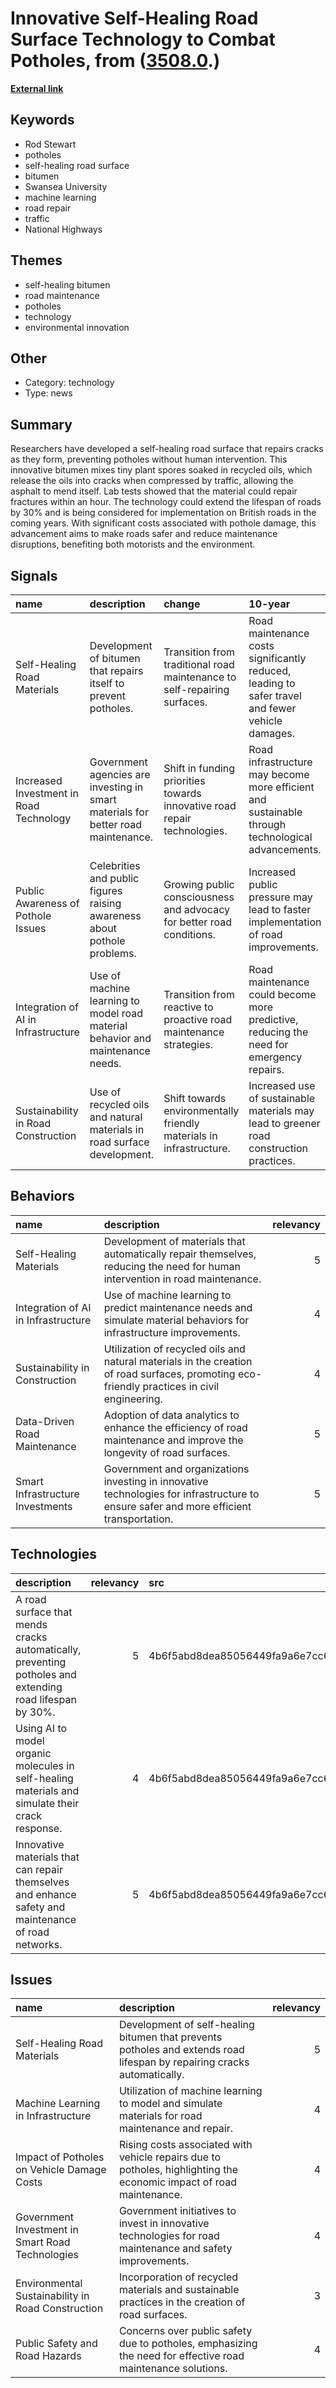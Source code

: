 # __Innovative Self-Healing Road Surface Technology to Combat Potholes__, from ([3508.0](https://kghosh.substack.com/p/3508.0).)

__[External link](https://www.theguardian.com/science/2025/feb/03/farewell-potholes-uk-team-invents-self-healing-road-surface)__



## Keywords

* Rod Stewart
* potholes
* self-healing road surface
* bitumen
* Swansea University
* machine learning
* road repair
* traffic
* National Highways

## Themes

* self-healing bitumen
* road maintenance
* potholes
* technology
* environmental innovation

## Other

* Category: technology
* Type: news

## Summary

Researchers have developed a self-healing road surface that repairs cracks as they form, preventing potholes without human intervention. This innovative bitumen mixes tiny plant spores soaked in recycled oils, which release the oils into cracks when compressed by traffic, allowing the asphalt to mend itself. Lab tests showed that the material could repair fractures within an hour. The technology could extend the lifespan of roads by 30% and is being considered for implementation on British roads in the coming years. With significant costs associated with pothole damage, this advancement aims to make roads safer and reduce maintenance disruptions, benefiting both motorists and the environment.

## Signals

| name                                    | description                                                                       | change                                                                   | 10-year                                                                                           | driving-force                                                                            |   relevancy |
|:----------------------------------------|:----------------------------------------------------------------------------------|:-------------------------------------------------------------------------|:--------------------------------------------------------------------------------------------------|:-----------------------------------------------------------------------------------------|------------:|
| Self-Healing Road Materials             | Development of bitumen that repairs itself to prevent potholes.                   | Transition from traditional road maintenance to self-repairing surfaces. | Road maintenance costs significantly reduced, leading to safer travel and fewer vehicle damages.  | Advancements in material science and AI driving innovative solutions for infrastructure. |           4 |
| Increased Investment in Road Technology | Government agencies are investing in smart materials for better road maintenance. | Shift in funding priorities towards innovative road repair technologies. | Road infrastructure may become more efficient and sustainable through technological advancements. | Need for safer roads and reduced maintenance costs driving government investment.        |           5 |
| Public Awareness of Pothole Issues      | Celebrities and public figures raising awareness about pothole problems.          | Growing public consciousness and advocacy for better road conditions.    | Increased public pressure may lead to faster implementation of road improvements.                 | Influence of social media and public figures on infrastructure discourse.                |           3 |
| Integration of AI in Infrastructure     | Use of machine learning to model road material behavior and maintenance needs.    | Transition from reactive to proactive road maintenance strategies.       | Road maintenance could become more predictive, reducing the need for emergency repairs.           | Technological advancements in AI and data modeling reshaping infrastructure management.  |           4 |
| Sustainability in Road Construction     | Use of recycled oils and natural materials in road surface development.           | Shift towards environmentally friendly materials in infrastructure.      | Increased use of sustainable materials may lead to greener road construction practices.           | Growing environmental concerns and regulations pushing for sustainable solutions.        |           4 |

## Behaviors

| name                                | description                                                                                                                                 |   relevancy |
|:------------------------------------|:--------------------------------------------------------------------------------------------------------------------------------------------|------------:|
| Self-Healing Materials              | Development of materials that automatically repair themselves, reducing the need for human intervention in road maintenance.                |           5 |
| Integration of AI in Infrastructure | Use of machine learning to predict maintenance needs and simulate material behaviors for infrastructure improvements.                       |           4 |
| Sustainability in Construction      | Utilization of recycled oils and natural materials in the creation of road surfaces, promoting eco-friendly practices in civil engineering. |           4 |
| Data-Driven Road Maintenance        | Adoption of data analytics to enhance the efficiency of road maintenance and improve the longevity of road surfaces.                        |           5 |
| Smart Infrastructure Investments    | Government and organizations investing in innovative technologies for infrastructure to ensure safer and more efficient transportation.     |           5 |

## Technologies

| description                                                                                             |   relevancy | src                              |
|:--------------------------------------------------------------------------------------------------------|------------:|:---------------------------------|
| A road surface that mends cracks automatically, preventing potholes and extending road lifespan by 30%. |           5 | 4b6f5abd8dea85056449fa9a6e7cc637 |
| Using AI to model organic molecules in self-healing materials and simulate their crack response.        |           4 | 4b6f5abd8dea85056449fa9a6e7cc637 |
| Innovative materials that can repair themselves and enhance safety and maintenance of road networks.    |           5 | 4b6f5abd8dea85056449fa9a6e7cc637 |

## Issues

| name                                              | description                                                                                                             |   relevancy |
|:--------------------------------------------------|:------------------------------------------------------------------------------------------------------------------------|------------:|
| Self-Healing Road Materials                       | Development of self-healing bitumen that prevents potholes and extends road lifespan by repairing cracks automatically. |           5 |
| Machine Learning in Infrastructure                | Utilization of machine learning to model and simulate materials for road maintenance and repair.                        |           4 |
| Impact of Potholes on Vehicle Damage Costs        | Rising costs associated with vehicle repairs due to potholes, highlighting the economic impact of road maintenance.     |           4 |
| Government Investment in Smart Road Technologies  | Government initiatives to invest in innovative technologies for road maintenance and safety improvements.               |           4 |
| Environmental Sustainability in Road Construction | Incorporation of recycled materials and sustainable practices in the creation of road surfaces.                         |           3 |
| Public Safety and Road Hazards                    | Concerns over public safety due to potholes, emphasizing the need for effective road maintenance solutions.             |           4 |
